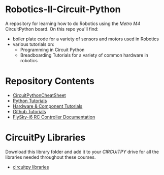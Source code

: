 # Robotics-II-Circuit-Python
A repository for learning how to do Robotics using the *Metro M4* CircuitPython board. On this repo you'll find:
* boiler plate code for a variety of sensors and motors used in Robotics
* various tutorials on:
    * Programming in Circuit Python
    * Breadboarding Tutorials for a variety of common hardware in robotics 

# Repository Contents
* [CircuitPythonCheatSheet](learning_modules/circuit_python_cheatsheet.md)
* [Python Tutorials](learning_modules/programming_tutorials.md)
* [Hardware & Component Tutorials](learning_modules/hardware_tutorials.md)
* [Github Tutorials](learning_modules/github/github_overview.md)
* [FlySky-i6 RC Controller Documentation](RC_control_FlySky_FS-I6x/flysky_documentation.md)

# CircuitPy Libraries
Download this library folder and add it to your *CIRCUITPY* drive for all the libraries needed throughout these courses. 
* [circuitpy libraries](circuit_python_libraries/libfolder.md)